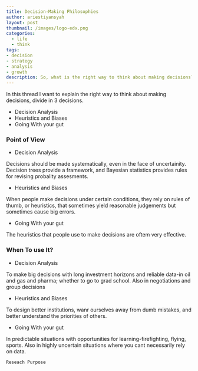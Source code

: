 ```yaml
---
title: Decision-Making Philosophies
author: ariestiyansyah
layout: post
thumbnail: /images/logo-edx.png
categories:
  - life
  - think
tags:
- decision
- strategy
- analysis
- growth
description: So, what is the right way to think about making decisions?
---
```


In this thread I want to explain the right way to think about making decisions, divide in 3 decisions.

- Decision Analysis
- Heuristics and Biases
- Going With your gut


### Point of View

- Decision Analysis

Decisions should be made systematically, even in the face of uncertainity. Decision trees provide a framework, and Bayesian statistics provides rules for revising probality assesments.


- Heuristics and Biases

When people make decisions under certain conditions, they rely on rules of thumb, or heuristics, that sometimes yield reasonable judgements but sometimes cause big errors.

- Going With your gut

The heuristics that people use to make decisions are oftem very effective.


### When To use It?

- Decision Analysis

To make big decisions with long investment horizons and reliable data-in oil and gas and pharma; whether to go to grad school. Also in negotiations and group decisions


- Heuristics and Biases

To design better institutions, wanr ourselves away from dumb mistakes, and better understand the priorities of others.

- Going With your gut

In predictable situations with opportunities for learning-firefighting, flying, sports. Also in highly uncertain situations where you cant necessarily rely on data.

`Reseach Purpose`